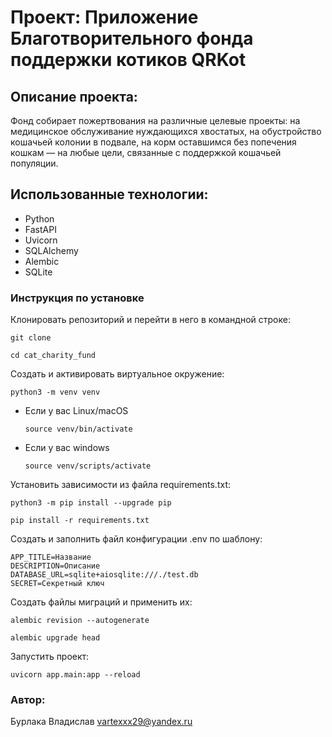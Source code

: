 # Проект: Приложение Благотворительного фонда поддержки котиков QRKot

## Описание проекта:
Фонд собирает пожертвования на различные целевые проекты: на медицинское обслуживание нуждающихся хвостатых, на обустройство кошачьей колонии в подвале, на корм оставшимся без попечения кошкам — на любые цели, связанные с поддержкой кошачьей популяции.

## Использованные технологии:
- Python
- FastAPI
- Uvicorn
- SQLAlchemy
- Alembic
- SQLite

### Инструкция по установке

Клонировать репозиторий и перейти в него в командной строке:

```
git clone

cd cat_charity_fund
```

Cоздать и активировать виртуальное окружение:

```
python3 -m venv venv
```

* Если у вас Linux/macOS

    ```
    source venv/bin/activate
    ```

* Если у вас windows

    ```
    source venv/scripts/activate
    ```

Установить зависимости из файла requirements.txt:

```
python3 -m pip install --upgrade pip

pip install -r requirements.txt
```

Создать и заполнить файл конфигурации .env по шаблону:  
```  
APP_TITLE=Название
DESCRIPTION=Описание
DATABASE_URL=sqlite+aiosqlite:///./test.db
SECRET=Секретный ключ
```  

Создать файлы миграций и применить их:  
```  
alembic revision --autogenerate

alembic upgrade head
```  

Запустить проект:  
```  
uvicorn app.main:app --reload
```

### Автор:
Бурлака Владислав vartexxx29@yandex.ru